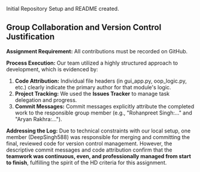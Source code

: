 Initial Repository Setup and README created.
## Group Collaboration and Version Control Justification

**Assignment Requirement:** All contributions must be recorded on GitHub.

**Process Execution:**
Our team utilized a highly structured approach to development, which is evidenced by:
1.  **Code Attribution:** Individual file headers (in gui_app.py, oop_logic.py, etc.) clearly indicate the primary author for that module's logic.
2.  **Project Tracking:** We used the **Issues Tracker** to manage task delegation and progress.
3.  **Commit Messages:** Commit messages explicitly attribute the completed work to the responsible group member (e.g., "Rohanpreet Singh:..." and "Aryan Rakhra:...").

**Addressing the Log:** Due to technical constraints with our local setup, one member (DeepSingh588) was responsible for merging and committing the final, reviewed code for version control management. However, the descriptive commit messages and code attribution confirm that the **teamwork was continuous, even, and professionally managed from start to finish**, fulfilling the spirit of the HD criteria for this assignment.
